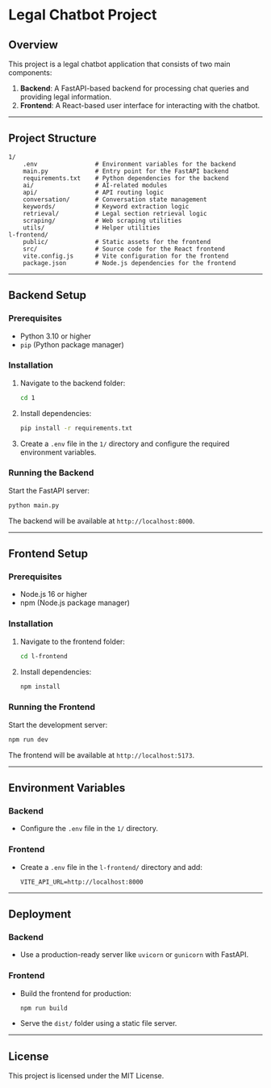 # Legal Chatbot Project

## Overview
This project is a legal chatbot application that consists of two main components:
1. **Backend**: A FastAPI-based backend for processing chat queries and providing legal information.
2. **Frontend**: A React-based user interface for interacting with the chatbot.

---

## Project Structure
```
1/
    .env                # Environment variables for the backend
    main.py             # Entry point for the FastAPI backend
    requirements.txt    # Python dependencies for the backend
    ai/                 # AI-related modules
    api/                # API routing logic
    conversation/       # Conversation state management
    keywords/           # Keyword extraction logic
    retrieval/          # Legal section retrieval logic
    scraping/           # Web scraping utilities
    utils/              # Helper utilities
l-frontend/
    public/             # Static assets for the frontend
    src/                # Source code for the React frontend
    vite.config.js      # Vite configuration for the frontend
    package.json        # Node.js dependencies for the frontend
```

---

## Backend Setup

### Prerequisites
- Python 3.10 or higher
- `pip` (Python package manager)

### Installation
1. Navigate to the backend folder:
   ```bash
   cd 1
   ```
2. Install dependencies:
   ```bash
   pip install -r requirements.txt
   ```
3. Create a `.env` file in the `1/` directory and configure the required environment variables.

### Running the Backend
Start the FastAPI server:
```bash
python main.py
```

The backend will be available at `http://localhost:8000`.

---

## Frontend Setup

### Prerequisites
- Node.js 16 or higher
- npm (Node.js package manager)

### Installation
1. Navigate to the frontend folder:
   ```bash
   cd l-frontend
   ```
2. Install dependencies:
   ```bash
   npm install
   ```

### Running the Frontend
Start the development server:
```bash
npm run dev
```

The frontend will be available at `http://localhost:5173`.

---

## Environment Variables

### Backend
- Configure the `.env` file in the `1/` directory.

### Frontend
- Create a `.env` file in the `l-frontend/` directory and add:
  ```
  VITE_API_URL=http://localhost:8000
  ```

---

## Deployment
### Backend
- Use a production-ready server like `uvicorn` or `gunicorn` with FastAPI.

### Frontend
- Build the frontend for production:
  ```bash
  npm run build
  ```
- Serve the `dist/` folder using a static file server.

---

## License
This project is licensed under the MIT License.
